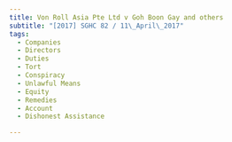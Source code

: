 ```yaml
---
title: Von Roll Asia Pte Ltd v Goh Boon Gay and others 
subtitle: "[2017] SGHC 82 / 11\_April\_2017"
tags:
  - Companies
  - Directors
  - Duties
  - Tort
  - Conspiracy
  - Unlawful Means
  - Equity
  - Remedies
  - Account
  - Dishonest Assistance

---
```


